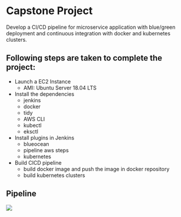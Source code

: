 # Capstone Project

Develop a CI/CD pipeline for microservice application with blue/green deployment and continuous integration with docker and kubernetes clusters.

## Following steps are taken to complete the project:
* Launch a EC2 Instance
  - AMI: Ubuntu Server 18.04 LTS
* Install the dependencies
  - jenkins
  - docker
  - tidy
  - AWS CLI
  - kubectl
  - eksctl
* Install plugins in Jenkins
  - blueocean
  - pipeline aws steps
  - kubernetes
* Build CICD pipeline
  - build docker image and push the image in docker repository
  - build kubernetes clusters

## Pipeline
![](Jenkins_Pipeline.png)
